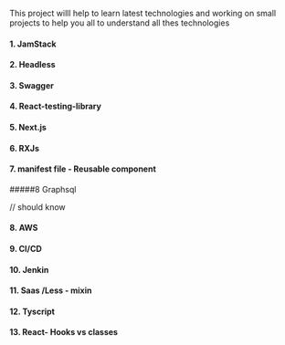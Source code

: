 This project willl help to learn latest technologies and working on small projects to help you all to understand all thes technologies 


#### 1. JamStack 
#### 2. Headless 
#### 3. Swagger 
#### 4. React-testing-library 
#### 5. Next.js 
#### 6. RXJs
#### 7. manifest file - Reusable component 
#####8  Graphsql 

// should know 
#### 8. AWS 
#### 9. CI/CD 
#### 10. Jenkin 
#### 11. Saas /Less - mixin 
#### 12. Tyscript 
#### 13. React- Hooks vs classes
